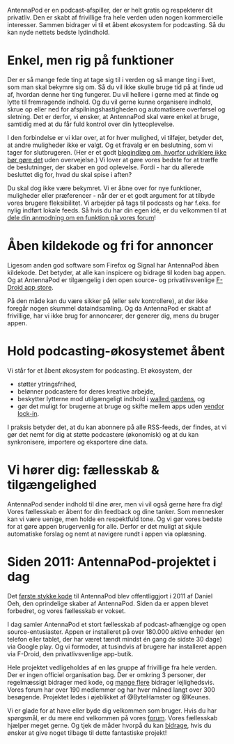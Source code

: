 AntennaPod er en podcast-afspiller, der er helt gratis og respekterer dit
privatliv. Den er skabt af frivillige fra hele verden uden nogen kommercielle
interesser. Sammen bidrager vi til et åbent økosystem for podcasting. Så du kan
nyde nettets bedste lydindhold.

# Enkel, men rig på funktioner

Der er så mange fede ting at tage sig til i verden og så mange ting i livet, som
man skal bekymre sig om. Så du vil ikke skulle bruge tid på at finde ud af,
hvordan denne her ting fungerer. Du vil hellere i gerne med at finde og lytte
til fremragende indhold. Og du vil gerne kunne organisere indhold, skrue op
eller ned for afspilningshastigheden og automatisere overførsel og sletning. Det
er derfor, vi ønsker, at AntennaPod skal være enkel at bruge, samtidig med at du
får fuld kontrol over din lytteoplevelse.

I den forbindelse er vi klar over, at for hver mulighed, vi tilføjer, betyder
det, at andre muligheder ikke er valgt. Og et fravalg er en beslutning, som vi
tager for slutbrugeren. (Her er et godt [blogindlæg om, hvorfor udviklere
ikke bør gøre det](http://neugierig.org/software/blog/2018/07/options.html) uden
overvejelse.) Vi lover at gøre vores bedste for at træffe de beslutninger, der
skaber en god oplevelse. Fordi - har du allerede besluttet dig for, hvad du skal
spise i aften?

Du skal dog ikke være bekymret. Vi er åbne over for nye funktioner, muligheder
eller præferencer - når der er et godt argument for at tilbyde vores brugere
fleksibilitet. Vi arbejder på tags til podcasts og har f.eks. for nylig indført
lokale feeds. Så hvis du har din egen idé, er du velkommen til at [dele din
anmodning om en funktion på vores forum](https://forum.antennapod.org/c/feature-request)!

# Åben kildekode og fri for annoncer

Ligesom anden god software som Firefox og Signal har AntennaPod åben kildekode.
Det betyder, at alle kan inspicere og bidrage til koden bag appen. Og at
AntennaPod er tilgængelig i den open source- og privatlivsvenlige [F-Droid
app store](https://www.f-droid.org/packages/de.danoeh.antennapod/).

På den måde kan du være sikker på (eller selv kontrollere), at der ikke foregår
nogen skummel dataindsamling. Og da AntennaPod er skabt af frivillige, har vi
ikke brug for annoncører, der generer dig, mens du bruger appen.

# Hold podcasting-økosystemet åbent

Vi står for et åbent økosystem for podcasting. Et økosystem, der

* støtter ytringsfrihed,
* belønner podcastere for deres kreative arbejde,
* beskytter lytterne mod utilgængeligt indhold i [walled gardens](https://en.wikipedia.org/wiki/Walled_garden_(teknologi)),
og
* gør det muligt for brugerne at bruge og skifte mellem apps uden [vendor
lock-in](https://en.wikipedia.org/wiki/Vendor_lock-in).

I praksis betyder det, at du kan abonnere på alle RSS-feeds, der findes, at vi
gør det nemt for dig at støtte podcastere (økonomisk) og at du kan synkronisere,
importere og eksportere dine data.

# Vi hører dig: fællesskab & tilgængelighed

AntennaPod sender indhold til dine ører, men vi vil også gerne høre fra dig!
Vores fællesskab er åbent for din feedback og dine tanker. Som mennesker kan vi
være uenige, men holde en respektfuld tone. Og vi gør vores bedste for at gøre
appen brugervenlig for alle. Derfor er det muligt at skjule automatiske forslag
og nemt at navigere rundt i appen via oplæsning.

# Siden 2011: AntennaPod-projektet i dag

Det [første stykke kode](https://github.com/AntennaPod/AntennaPod/commit/c9283f09dced6f156e13675ef4c13ebeb20cb9e5)
til AntennaPod blev offentliggjort i 2011 af Daniel Oeh, den oprindelige skaber
af AntennaPod. Siden da er appen blevet forbedret, og vores fællesskab er
vokset.

I dag samler AntennaPod et stort fællesskab af podcast-afhængige og open
source-entusiaster. Appen er installeret på over 180.000 aktive enheder (en
telefon eller tablet, der har været tændt mindst én gang de sidste 30 dage) via
Google play. Og vi formoder, at tusindvis af brugere har installeret appen via
F-Droid, den privatlivsvenlige app-butik.

Hele projektet vedligeholdes af en løs gruppe af frivillige fra hele verden. Der
er ingen officiel organisation bag. Der er omkring 3 personer, der regelmæssigt
bidrager med kode, og [mange flere](https://github.com/AntennaPod/AntennaPod/graphs/contributors)
bidrager lejlighedsvis. Vores forum har over 190 medlemmer og har hver måned
langt over 300 besøgende. Projektet ledes i øjeblikket af @ByteHamster og
@Keunes.

Vi er glade for at have eller byde dig velkommen som bruger. Hvis du har
spørgsmål, er du mere end velkommen på vores [forum](https://forum.antennapod.org).
Vores fællesskab hjælper meget gerne. Og tjek de måder hvorpå du kan [bidrage](/contribute/),
hvis du ønsker at give noget tilbage til dette fantastiske projekt!
